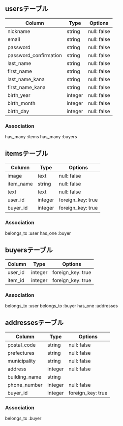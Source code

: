 ## usersテーブル
  |Column                |Type    |Options    |
  |----------------------|--------|-----------|
  |nickname              |string  |null: false|
  |email                 |string  |null: false|
  |password              |string  |null: false|
  |password_confirmation |string  |null: false|
  |last_name             |string  |null: false|
  |first_name            |string  |null: false|
  |last_name_kana        |string  |null: false|
  |first_name_kana       |string  |null: false|
  |birth_year            |integer |null: false|
  |birth_month           |integer |null: false|
  |birth_day             |integer |null: false|
### Association
  has_many :items
  has_many :buyers


## itemsテーブル
  |Column    |Type   |Options          |
  |----------|-------|-----------------|
  |image     |text   |null: false      |
  |item_name |string |null: false      |
  |text      |text   |null: false      |
  |user_id   |integer|foreign_key: true|
  |buyer_id  |integer|foreign_key: true|
### Association
  belongs_to :user
  has_one :buyer


## buyersテーブル
  |Column |Type   |Options          |
  |-------|-------|-----------------|
  |user_id|integer|foreign_key: true|
  |item_id|integer|foreign_key: true|
### Association
  belongs_to :user
  belongs_to :buyer
  has_one :addresses


## addressesテーブル
  |Column       |Type   |Options          |
  |-------------|-------|-----------------|
  |postal_code  |string |null: false      |
  |prefectures  |string |null: false      |
  |municipality |string |null: false      |
  |address      |integer|null: false      |
  |building_name|string |                 |
  |phone_number |integer|null: false      |
  |buyer_id     |integer|foreign_key: true|
### Association
  belongs_to :buyer
